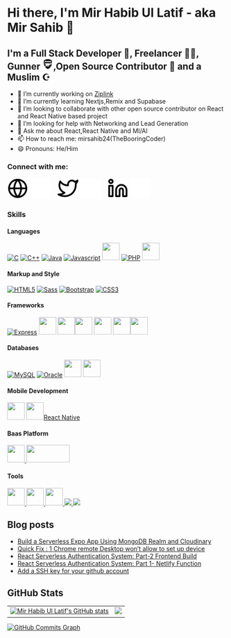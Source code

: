 # Hi there, I'm Mir Habib Ul Latif - aka Mir Sahib 👋

## I'm a Full Stack Developer 🏏, Freelancer 👩‍💻, Gunner <img src="./img/gunner.svg" width="25" height="25" />,Open Source Contributor 🤝 and a Muslim ☪

-   🔭 I’m currently working on [Ziplink](https://www.0li.pw/)
-   🌱 I’m currently learning Nextjs,Remix and Supabase
-   👯 I’m looking to collaborate with other open source contributor on React and React Native based project
-   🤔 I’m looking for help with Networking and Lead Generation
-   💬 Ask me about React,React Native and Ml/AI
-   📫 How to reach me: mirsahib24(TheBooringCoder)
-   😄 Pronouns: He/Him

### Connect with me:

[![website](./img/globe-light.svg)](https://mirsahib.xyz#gh-light-mode-only)
[![website](./img/globe-dark.svg)](https://mirsahib.xyz#gh-light-mode-only)
&nbsp;&nbsp;
[![website](./img/twitter-light.svg)](https://twitter.com/therealmirsahib#gh-light-mode-only)
[![website](./img/twitter-dark.svg)](https://twitter.com/codestackr#gh-dark-mode-only)
&nbsp;&nbsp;
[![website](./img/linkedin-light.svg)](https://www.linkedin.com/in/mir-habib-ul-latif-2b4ba9138#gh-light-mode-only)
[![website](./img/linkedin-dark.svg)](https://www.linkedin.com/in/mir-habib-ul-latif-2b4ba9138#gh-dark-mode-only)

### Skills
#### Languages
<p align="left">
<a href="https://docs.microsoft.com/en-us/cpp/?view=msvc-170" target="_blank" rel="noreferrer"><img src="https://raw.githubusercontent.com/danielcranney/readme-generator/main/public/icons/skills/c-colored.svg" width="40" height="40" alt="C" /></a>
<a href="https://docs.microsoft.com/en-us/cpp/?view=msvc-170" target="_blank" rel="noreferrer"><img src="https://raw.githubusercontent.com/danielcranney/readme-generator/main/public/icons/skills/cplusplus-colored.svg" width="40" height="40" alt="C++" /></a>
<a href="https://www.oracle.com/java/" target="_blank" rel="noreferrer"><img src="https://raw.githubusercontent.com/danielcranney/readme-generator/main/public/icons/skills/java-colored.svg" width="40" height="40" alt="Java" /></a>
<a href="https://developer.mozilla.org/en-US/docs/Web/JavaScript" target="_blank" rel="noreferrer"><img src="https://raw.githubusercontent.com/danielcranney/readme-generator/main/public/icons/skills/javascript-colored.svg" width="40" height="40" alt="Javascript" /></a>
<a href="https://developer.mozilla.org/en-US/docs/Web/JavaScript" target="_blank" rel="noreferrer">
<img src="https://cdn.jsdelivr.net/gh/devicons/devicon/icons/typescript/typescript-original.svg" width=40 height="40" /></a>
<a href="https://www.php.net/" target="_blank" rel="noreferrer"><img src="https://raw.githubusercontent.com/danielcranney/readme-generator/main/public/icons/skills/php-colored.svg" width="40" height="40" alt="PHP" /></a>
<a href="https://www.python.org/" target="_blank" rel="noreferrer"><img src="https://cdn.jsdelivr.net/gh/devicons/devicon/icons/python/python-original.svg" width="40" height="40" /></a>


#### Markup and Style
<a href="https://developer.mozilla.org/en-US/docs/Glossary/HTML5" target="_blank" rel="noreferrer"><img src="https://raw.githubusercontent.com/danielcranney/readme-generator/main/public/icons/skills/html5-colored.svg" width="40" height="40" alt="HTML5" /></a>
<a href="https://sass-lang.com/" target="_blank" rel="noreferrer"><img src="https://raw.githubusercontent.com/danielcranney/readme-generator/main/public/icons/skills/sass-colored.svg" width="40" height="40" alt="Sass" /></a>
<a href="https://getbootstrap.com/" target="_blank" rel="noreferrer"><img src="https://raw.githubusercontent.com/danielcranney/readme-generator/main/public/icons/skills/bootstrap-colored.svg" width="40" height="40" alt="Bootstrap" /></a>
<a href="https://www.w3.org/TR/CSS/#css" target="_blank" rel="noreferrer"><img src="https://raw.githubusercontent.com/danielcranney/readme-generator/main/public/icons/skills/css3-colored.svg" width="40" height="40" alt="CSS3" /></a>
<!-- <a href="https://nodejs.org/en/" target="_blank" rel="noreferrer"><img src="https://raw.githubusercontent.com/danielcranney/readme-generator/main/public/icons/skills/nodejs-colored.svg" width="40" height="40" alt="NodeJS" /></a> -->
#### Frameworks
<a href="https://expressjs.com/" target="_blank" rel="noreferrer"><img src="https://raw.githubusercontent.com/danielcranney/readme-generator/main/public/icons/skills/express-colored.svg" width="40" height="40" alt="Express" /></a>
<a href="https://nextjs.org/" target="_blank" rel="noreferrer"><img src="https://cdn.jsdelivr.net/gh/devicons/devicon/icons/nextjs/nextjs-original.svg" width="40" height="40" /></a>
<a href="https://laravel.com/" target="_blank" rel="noreferrer"><img src="https://cdn.jsdelivr.net/gh/devicons/devicon/icons/laravel/laravel-plain-wordmark.svg" width="40" height="40" /></a><a href="https://svelte.dev/" target="_blank" rel="noreferrer"><img src="https://cdn.jsdelivr.net/gh/devicons/devicon/icons/svelte/svelte-original.svg" width="40" height="40" /></a>
<a href="https://reactjs.org/" target="_blank" rel="noreferrer"><img src="https://cdn.jsdelivr.net/gh/devicons/devicon/icons/react/react-original.svg" width="40" height="40"/></a>
<a href="https://www.djangoproject.com/" target="_blank" rel="noreferrer"><img src="https://cdn.jsdelivr.net/gh/devicons/devicon/icons/django/django-plain-wordmark.svg" width="40" height="40"/></a><a href="https://fastapi.tiangolo.com/" target="_blank" rel="noreferrer"><img src="https://cdn.jsdelivr.net/gh/devicons/devicon/icons/fastapi/fastapi-original-wordmark.svg" width="40" height="40"/> </a>
#### Databases
<a href="https://www.mysql.com/" target="_blank" rel="noreferrer"><img src="https://raw.githubusercontent.com/danielcranney/readme-generator/main/public/icons/skills/mysql-colored.svg" width="40" height="40" alt="MySQL" /></a>
<a href="https://www.oracle.com/uk/index.html" target="_blank" rel="noreferrer"><img src="https://raw.githubusercontent.com/danielcranney/readme-generator/main/public/icons/skills/oracle-colored.svg" width="40" height="40" alt="Oracle" /></a>
<a href="https://www.mongodb.com/" target="_blank" rel="noreferrer"><img src="https://cdn.jsdelivr.net/gh/devicons/devicon/icons/mongodb/mongodb-original.svg" width="40" height="40"/></a>
<a><img src="https://cdn.jsdelivr.net/gh/devicons/devicon/icons/postgresql/postgresql-original.svg" width="40" height="40" /></a>

#### Mobile Development
<a href="https://android.com" target="_blank"> <img src="https://cdn.jsdelivr.net/gh/devicons/devicon/icons/android/android-plain-wordmark.svg" width="40" height="40"/></a>
<a href="https://reactjs.org/" target="_blank" rel="noreferrer"><img src="https://cdn.jsdelivr.net/gh/devicons/devicon/icons/react/react-original.svg" width="40" height="40"/><span>React Native</span></a> 


#### Baas Platform
<a href="https://firebase.google.com/"><img width= "40" height = "40" src="https://cdn.jsdelivr.net/gh/devicons/devicon/icons/firebase/firebase-plain.svg" />
</a><a href="https://github.com/">
<img width="100" height="40" src="https://supabase.com/_next/image?url=%2F_next%2Fstatic%2Fmedia%2Fsupabase-logo-wordmark--dark.466162b3.png&w=256&q=75" />
</a>

#### Tools
<a href="https://git-scm.com/">
<img src="https://cdn.jsdelivr.net/gh/devicons/devicon/icons/git/git-plain-wordmark.svg" width="40" height="40"/>
</a><a href="https://www.docker.com/">
<img src="https://cdn.jsdelivr.net/gh/devicons/devicon/icons/docker/docker-original.svg" width="40" height="40"/>
</a><a href="https://kubernetes.io/">
<img src="https://cdn.jsdelivr.net/gh/devicons/devicon/icons/kubernetes/kubernetes-plain.svg" width="40" height="40"/>
</a>
<a href="https://socket.io/">
<img width="40" src="https://cdn.jsdelivr.net/gh/devicons/devicon/icons/socketio/socketio-original.svg" />
</a>
<a href="https://www.npmjs.com/">
<img src="https://cdn.jsdelivr.net/gh/devicons/devicon/icons/npm/npm-original-wordmark.svg" width="40"/>
</a>
</p>

## Blog posts
<!-- BLOG-POST-LIST:START -->
- [Build a Serverless Expo App Using MongoDB Realm and Cloudinary](https://javascript.plainenglish.io/lets-build-a-serverless-expo-app-using-mongodb-realm-and-cloudinary-b018dde08717?source=rss-e9aea1cd1387------2)
- [Quick Fix : 1 Chrome remote Desktop won’t allow to set up device](https://mirsahib24.medium.com/quick-fix-1-chrome-remote-desktop-wont-allow-to-set-up-device-7e27401021a3?source=rss-e9aea1cd1387------2)
- [React Serverless Authentication System: Part-2 Frontend Build](https://mirsahib24.medium.com/react-serverless-authentication-system-part-2-frontend-build-419103b6e9c6?source=rss-e9aea1cd1387------2)
- [React Serverless Authentication System: Part 1- Netlify Function](https://medium.com/swlh/react-serverless-authentication-system-part-1-netlify-function-112289f6d96e?source=rss-e9aea1cd1387------2)
- [Add a SSH key for your github account](https://mirsahib24.medium.com/add-a-ssh-key-for-your-github-account-c8c4917f8710?source=rss-e9aea1cd1387------2)
<!-- BLOG-POST-LIST:END -->

## GitHub Stats
<table>
  <tr>
    <td valign="top">
      <a href="http://www.github.com/mirsahib"><img src="https://github-readme-stats.vercel.app/api?username=mirsahib&show_icons=true&hide=&count_private=true&title_color=0891b2&text_color=ffffff&icon_color=0891b2&bg_color=1c1917&hide_border=true&show_icons=true" alt="Mir Habib Ul Latif's GitHub stats" /></a>
    </td>
    <td valign="top">  
      <a href="http://www.github.com/mirsahib"><img src="https://github-readme-streak-stats.herokuapp.com/?user=mirsahib&show_icons=true&stroke=ffffff&background=1c1917&ring=0891b2&fire=0891b2&currStreakNum=ffffff&currStreakLabel=0891b2&sideNums=ffffff&sideLabels=ffffff&dates=ffffff&hide_border=true" /></a>
    </td>
  </tr>
</table>

<a href="http://www.github.com/mirsahib"><img src="https://github-readme-activity-graph.vercel.app/graph?username=mirsahib&theme=react-dark" alt="GitHub Commits Graph" /></a>
